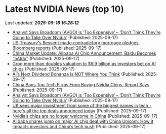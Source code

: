 # Latest NVIDIA News (top 10)
_Last updated: **2025-09-18 15:28:12**_

- [Analyst Says Broadcom (AVGO) is ‘Too Expensive’ – ‘Don’t Think They’re Going to Take Over Nvidia’](https://biztoc.com/x/338df1bf7a940bc7) (Published: 2025-09-17)
- [US Treasury's Bessent made contradictory mortgage pledges, Bloomberg reports](https://biztoc.com/x/100d5d73071f7588) (Published: 2025-09-17)
- [China Market Update: Alibaba AI Chip Announcement, Baidu Becomes “bAIdu”](https://www.forbes.com/sites/brendanahern/2025/09/17/china-market-update-alibaba-ai-chip-announcement-baidu-becomes-baidu/) (Published: 2025-09-17)
- [Groq more than doubles valuation to $6.9 billion as investors bet on AI chips](https://economictimes.indiatimes.com/tech/funding/groq-more-than-doubles-valuation-to-6-9-billion-as-investors-bet-on-ai-chips/articleshow/123949466.cms) (Published: 2025-09-17)
- [AI’s Next Dividend Bonanza Is NOT Where You Think](https://www.forbes.com/sites/brettowens/2025/09/17/ais-next-dividend-bonanza-is-not-where-you-think/) (Published: 2025-09-17)
- [China Bans Top Tech Firms From Buying Nvidia Chips, Report Says](https://www.investopedia.com/china-bans-top-tech-firms-from-buying-nvidia-chips-report-says-11811683) (Published: 2025-09-17)
- [Analyst Says Broadcom (AVGO) is ‘Too Expensive’ – ‘Don’t Think They’re Going to Take Over Nvidia’](https://finance.yahoo.com/news/analyst-says-broadcom-avgo-too-151257390.html) (Published: 2025-09-17)
- [UK sees major investment from some of the biggest names in tech - here's all the top deals announced today](https://www.techradar.com/pro/uk-tech-space-sees-major-investment-from-some-of-the-biggest-names-in-tech-heres-all-the-top-deal-announced-today) (Published: 2025-09-17)
- [Nvidia’s chips are no longer welcome in China](https://www.theverge.com/news/779934/nvidia-ban-china-no-longer-welcome) (Published: 2025-09-17)
- [Alibaba shares jump on major AI chip deal with China Unicom: How it impacts investors and China’s tech push](https://economictimes.indiatimes.com/news/international/us/alibaba-shares-jump-on-major-ai-chip-deal-with-china-unicom-how-it-impacts-investors-and-chinas-tech-push/articleshow/123948322.cms) (Published: 2025-09-17)

